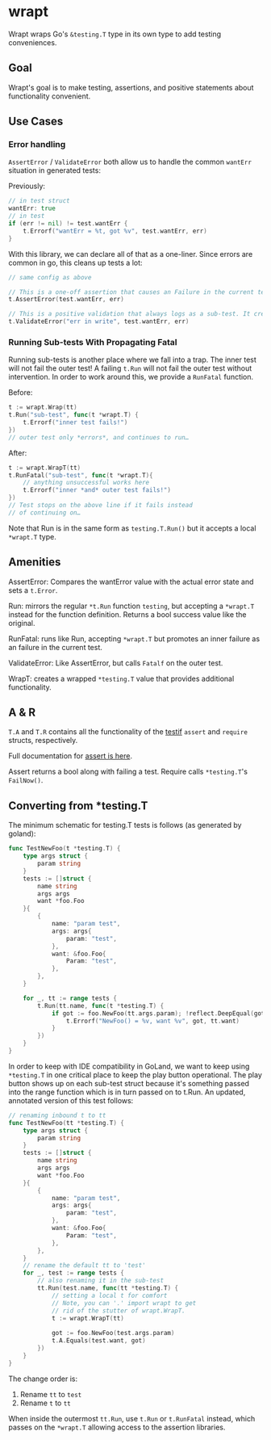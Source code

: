# wrapt

Wrapt wraps Go's `&testing.T` type in its own type to add testing conveniences.

## Goal

Wrapt's goal is to make testing, assertions, and positive statements about functionality convenient.

## Use Cases

### Error handling

`AssertError` / `ValidateError` both allow us to handle the common `wantErr` situation in generated tests:

Previously:

```go
// in test struct
wantErr: true
// in test
if (err != nil) != test.wantErr {
	t.Errorf("wantErr = %t, got %v", test.wantErr, err)
}
```

With this library, we can declare all of that as a one-liner. Since errors are common in go, this cleans up tests a lot:

```go
// same config as above

// This is a one-off assertion that causes an Failure in the current test:
t.AssertError(test.wantErr, err)

// This is a positive validation that always logs as a sub-test. It creates a t.Run function and fails the outer test:
t.ValidateError("err in write", test.wantErr, err)
```

### Running Sub-tests With Propagating Fatal

Running sub-tests is another place where we fall into a trap. The inner test will not fail the outer test! A failing 
`t.Run` will not fail the outer test without intervention. In order to work around this, we provide a `RunFatal` 
function.

Before:
```go
t := wrapt.Wrap(tt)
t.Run("sub-test", func(t *wrapt.T) {
	t.Errorf("inner test fails!")
})
// outer test only *errors*, and continues to run…
```

After:
```go
t := wrapt.WrapT(tt)
t.RunFatal("sub-test", func(t *wrapt.T){
	// anything unsuccessful works here
	t.Errorf("inner *and* outer test fails!")
})
// Test stops on the above line if it fails instead
// of continuing on…
```

Note that Run is in the same form as `testing.T.Run()` but it accepts a local `*wrapt.T` type.

## Amenities

AssertError: Compares the wantError value with the actual error state and sets a `t.Error`.

Run: mirrors the regular `*t.Run` function `testing`, but accepting a `*wrapt.T` instead for the function definition.
Returns a bool success value like the original.

RunFatal: runs like Run, accepting `*wrapt.T` but promotes an inner failure as an failure in the current test.

ValidateError: Like AssertError, but calls `Fatalf` on the outer test.

WrapT: creates a wrapped `*testing.T` value that provides additional functionality.

## A & R

`T.A` and `T.R` contains all the functionality of the [testif](https://github.com/stretchr/testify) `assert` and `require` structs, respectively.

Full documentation for [assert is here](https://pkg.go.dev/github.com/stretchr/testify/assert).

Assert returns a bool along with failing a test. Require calls `*testing.T`'s `FailNow()`.  

## Converting from *testing.T

The minimum schematic for testing.T tests is follows (as generated by goland):

```go
func TestNewFoo(t *testing.T) {
	type args struct {
		param string
	}
	tests := []struct {
		name string
		args args
		want *foo.Foo
	}{
		{ 
			name: "param test",
			args: args{
				param: "test",
			},
			want: &foo.Foo{
				Param: "test",
			},
		},
	}

	for _, tt := range tests {
		t.Run(tt.name, func(t *testing.T) {
			if got := foo.NewFoo(tt.args.param); !reflect.DeepEqual(got, tt.want) {
				t.Errorf("NewFoo() = %v, want %v", got, tt.want)
			}
		})
	}
}
```

In order to keep with IDE compatibility in GoLand, we want to keep using `*testing.T` in one critical place to keep the 
play button operational. The play button shows up on each sub-test struct because it's something passed into the range
function which is in turn passed on to t.Run. An updated, annotated version of this test follows:

```go
// renaming inbound t to tt
func TestNewFoo(tt *testing.T) {
	type args struct {
		param string
	}
	tests := []struct {
		name string
		args args
		want *foo.Foo
	}{
		{ 
			name: "param test",
			args: args{
				param: "test",
			},
			want: &foo.Foo{
				Param: "test",
			},
		},
	}
	// rename the default tt to 'test'
	for _, test := range tests {
		// also renaming it in the sub-test
		tt.Run(test.name, func(tt *testing.T) {
			// setting a local t for comfort
			// Note, you can '.' import wrapt to get
			// rid of the stutter of wrapt.WrapT.
			t := wrapt.WrapT(tt)
            
			got := foo.NewFoo(test.args.param)
			t.A.Equals(test.want, got)
		})
	}
}
```

The change order is:
1. Rename `tt` to `test`
1. Rename `t` to `tt`

When inside the outermost `tt.Run`, use `t.Run` or `t.RunFatal` instead, which passes on the `*wrapt.T` allowing access to the assertion libraries.